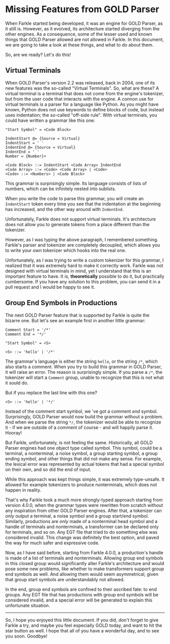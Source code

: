 # Missing Features from GOLD Parser

When Farkle started being developed, it was an engine for GOLD Parser, as it still is. However, as it evolved, its architecture started diverging from the other engines. As a consequence, some of the lesser used and known things that GOLD Parser allowed are not allowed in Farkle. In this document, we are going to take a look at these things, and what to do about them.

So, are we ready? Let's do this!

## Virtual Terminals

When GOLD Parser's version 2.2 was released, back in 2004, one of its new features was the so-called "Virtual Terminals". So, what are these? A virtual terminal is a terminal that does not come from the engine's tokenizer, but from the user code that interacts with the engine. A connon use for virtual terminals is a parser for a language like Python. As you might have known, Python does not use keywords to define blocks of code, but instead uses indentation; the so-called "off-side rule". With virtual terminals, you could have written a grammar like this one:

```
"Start Symbol" = <Code Block>

IndentStart @= {Source = Virtual}
IndentStart = ' '
IndentEnd @= {Source = Virtual}
IndentEnd = ' '
Number = {Number}+

<Code Block> ::= IndentStart <Code Array> IndentEnd
<Code Array> ::= <Code> <Code Array> | <Code>
<Code> ::= <Numbers> | <Code Block>
```

This grammar is surprisingly simple. Its language consists of lists of numbers, which can be infinitely nested into sublists.

When you write the code to parse this grammar, you will create an `IndentStart` token every time you see that the indentation at the beginning has increased, and the other way around with `IndentEnd`.

Unfortunately, Farkle does not support virtual terminals. It's architecture does not allow you to generate tokens from a place different than the tokenizer.

However, as I was typing the above paragraph, I remembered something. Farkle's parser and tokenizer are completely decoupled, which allows you to write your own tokenizer which hooks into the real one.

Unfortunately, as I was trying to write a custom tokenizer for this grammar, I realized that it was extremely hard to make it correctly work. Farkle was not designed with virtual terminals in mind, yet I understand that this is an important feature to have. It _is_, __theoretically__ possible to do it, but practically cumbersome. If you have any solution to this problem, you can send it in a pull request and I would be happy to see it.

## Group End Symbols in Productions

The next GOLD Parser feature that is supported by Farkle is quite the bizarre one. But let's see an example first in another little grammar:

```
Comment Start = '/*'
Comment End = '*/'

"Start Symbol" = <S>

<S> ::= 'hello' | '/*'
```

The grammar's language is either the string `hello`, or the string `/*`, which also starts a comment. When you try to build this grammar in GOLD Parser, it will raise an error. The reason is surprisingly simple. If you parse a `/*`, the tokenizer will start a `Comment` group, unable to recognize that this is not what it sould do.

But if you replace the last line with this one?

```
<S> ::= 'hello' | '*/'
```

Instead of the comment start symbol, we 've got a comment _end_ symbol. Surprisingly, GOLD Parser would now build the grammar without a problem. And when we parse the string `*/`, the tokenizer would be able to recognize it - if we are outside of a comment of course - and will happily parse it. Hooray!

But Farkle, unfortunately, is not feeling the same. Historically, all GOLD Parser engines had one object type called symbol. This symbol, could be a terminal, a nonterminal, a noise symbol, a group starting symbol, a group ending symbol, and other things that did not make any sense. For example, the lexical error was represented by actual tokens that had a special symbol on their own, and so did the end of input.

While this approach was kept things simple, it was extremely type-unsafe. It allowed for example tokenizers to produce nonterminals, which does not happen in reality.

That's why Farkle took a much more strongly-typed approach starting from version 4.0.0, when the grammar types were rewritten from scratch without any inspiration from other GOLD Parser engines. After that, a tokenizer can _only_ output a terminal, a noise symbol and a group start/end symbol. Similarly, productions are _only_ made of a nonterminal head symbol and a handle of terminals and nonterminals, a transformer can be declared only for terminals, and so on. Any EGT file that tried to do something else was considered invalid. This change was definitely the best option, and paved the way for much safer and expressive code.

Now, as I have said before, starting from Farkle 4.0.0, a production's handle is made of a list of terminals and nonterminals. Allowing group end symbols in this closed group would significantly alter Farkle's architecture and would pose some new problems, like whether to make transformers support group end symbols as well. And allowing them would seem asymmetrical, given that group start symbols are understandably not allowed.

In the end, group end symbols are confined to their ascribed fate: to end groups. Any EGT file that has productions with group end symbols will be considered invalid, and a special error will be generated to explain this unfortunate situation.

---

So, I hope you enjoyed this little document. If you did, don't forget to give Farkle a try, and maybe you feel especially GOLD today, and want to hit the star button as well. I hope that all of you have a wonderful day, and to see you soon. Goodbye!
